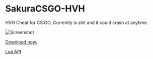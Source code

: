 # SakuraCSGO-HVH
HVH Cheat for CS:GO, Currently is shit and it could crash at anytime.

![Screenshot](https://github.com/hackersense/SakuraCSGO-HVH/assets/53483352/f5c07b52-d69e-4e95-9364-df0b6375624f)

[Download now.](https://github.com/hackersense/SakuraCSGO-HVH/releases/latest)

[Lua API](https://github.com/hackersense/Sakura-API)
